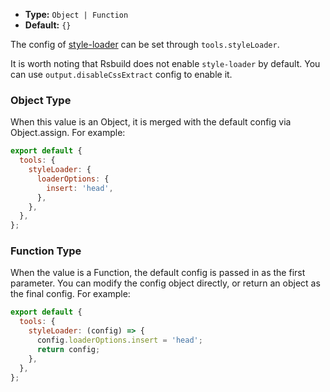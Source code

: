 - **Type:** `Object | Function`
- **Default:** `{}`

The config of [style-loader](https://github.com/webpack-contrib/style-loader) can be set through `tools.styleLoader`.

It is worth noting that Rsbuild does not enable `style-loader` by default. You can use `output.disableCssExtract` config to enable it.

### Object Type

When this value is an Object, it is merged with the default config via Object.assign. For example:

```js
export default {
  tools: {
    styleLoader: {
      loaderOptions: {
        insert: 'head',
      },
    },
  },
};
```

### Function Type

When the value is a Function, the default config is passed in as the first parameter. You can modify the config object directly, or return an object as the final config. For example:

```js
export default {
  tools: {
    styleLoader: (config) => {
      config.loaderOptions.insert = 'head';
      return config;
    },
  },
};
```
